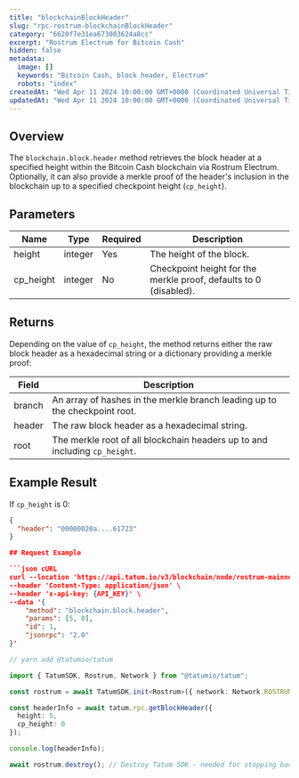 ```yaml
---
title: "blockchainBlockHeader"
slug: "rpc-rostrum-blockchainBlockHeader"
category: "6620f7e31ea673003624a8cc"
excerpt: "Rostrum Electrum for Bitcoin Cash"
hidden: false
metadata:
  image: []
  keywords: "Bitcoin Cash, block header, Electrum"
  robots: "index"
createdAt: "Wed Apr 11 2024 10:00:00 GMT+0000 (Coordinated Universal Time)"
updatedAt: "Wed Apr 11 2024 10:00:00 GMT+0000 (Coordinated Universal Time)"
---
```


## Overview

The `blockchain.block.header` method retrieves the block header at a specified height within the Bitcoin Cash blockchain via Rostrum Electrum. Optionally, it can also provide a merkle proof of the header's inclusion in the blockchain up to a specified checkpoint height (`cp_height`).

## Parameters

| Name      | Type    | Required | Description                                                       |
| --------- | ------- | -------- | ----------------------------------------------------------------- |
| height    | integer | Yes      | The height of the block.                                           |
| cp_height | integer | No       | Checkpoint height for the merkle proof, defaults to 0 (disabled). |

## Returns

Depending on the value of `cp_height`, the method returns either the raw block header as a hexadecimal string or a dictionary providing a merkle proof:

| Field   | Description                                                                         |
| ------- | ----------------------------------------------------------------------------------- |
| branch  | An array of hashes in the merkle branch leading up to the checkpoint root.          |
| header  | The raw block header as a hexadecimal string.                                       |
| root    | The merkle root of all blockchain headers up to and including `cp_height`.          |

## Example Result

If `cp_height` is 0:

```json
{
  "header": "00000020a....61723"
}

## Request Example

```json cURL
curl --location 'https://api.tatum.io/v3/blockchain/node/rostrum-mainnet/' \
--header 'Content-Type: application/json' \
--header 'x-api-key: {API_KEY}' \
--data '{
    "method": "blockchain.block.header",
    "params": [5, 0],
    "id": 1,
    "jsonrpc": "2.0"
}'
```
```typescript
// yarn add @tatumio/tatum

import { TatumSDK, Rostrum, Network } from "@tatumio/tatum";

const rostrum = await TatumSDK.init<Rostrum>({ network: Network.ROSTRUM_MAINNET });

const headerInfo = await tatum.rpc.getBlockHeader({
  height: 5,
  cp_height: 0
});

console.log(headerInfo);

await rostrum.destroy(); // Destroy Tatum SDK - needed for stopping background jobs
```
